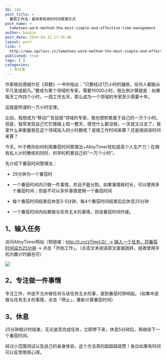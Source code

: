 ```yaml
---
ID: 148
post_title: >
  番茄工作法：最简单有效的时间管理方式
post_name: >
  tomatoes-work-method-the-most-simple-and-effective-time-management
author: banpie
post_date: 2014-04-12 17:36:06
layout: post
link: >
  http://www.xgclass.cn/tomatoes-work-method-the-most-simple-and-effective-time-management/
published: true
tags: [ ]
categories:
  - 未分类
---
```

作家格拉德威尔在《异数》一书中指出：“只要经过1万小时的锤炼，任何人都能从平凡变成超凡。”要成为某个领域的专家，需要10000小时，按比例计算就是：如果每天工作四个小时，一周工作五天，那么成为一个领域的专家至少需要十年。

这就是所谓的一万小时定律。

比如，我想成为”移动广告投放“领域的专家，我也想积累属于自己的一万个小时。但是，我常发现自己忙忙碌碌上班一整天，感觉什么都没做，一天就又过去了，我拿什么来衡量我在这个领域投入的小时数呢？是按工作时间来算？还是按阅读时间来算？

今天，叶子教你如何利用番茄时间管理法+AlloyTimer轻松提高个人生产力！在拥有私人计时教练的同时，科学的积累自己的“一万个小时”。

先介绍下番茄时间管理法：

*   25分钟为一个番茄时

*   一个番茄时间内只做一件事情，并且不能分割。如果事情耗时长，可以使用多个番茄时间；但是不可以多件事情使用一个番茄时间

*   每个番茄时间结束后休息3-5分钟，每4个番茄时间结束后后休息25分钟

*   一个番茄时间内如果做与任务无关的事情，则该番茄时间作废。

## 1、输入任务

访问AlloyTimer网站（短链接：http://t.cn/zTImrLG）-> 输入一个任务，将番茄时间设为25分钟 -> 点击「开始工作」。（点击文末阅读原文直接跳转，或者使用手机内置计时器也可）

![][1]

## 2、专注做一件事情

专注工作，中途不允许做任何与该任务无关的事，直到番茄时钟响起。（如果中途做与任务无关的事情，点击「停止」，重新计算番茄时间）

## 3、休息

25分钟倒计时结束，无论是否完成任务，立即停下来，休息5分钟后，再继续下一个番茄时间。

经过小范围测试以及自己的亲身体验，这个方法真的超超超级赞！各位如果有时间可以反馈使用心得。

 [1]: http://mmbiz.qpic.cn/mmbiz/z3T1vlHdIXicyym0o9FV96icfdhoKDdD93CZkNfXFGqhVLlCAnW0EZibr1lxiaseo0QjGl8w3CPICgRwYpprcFndSQ/0